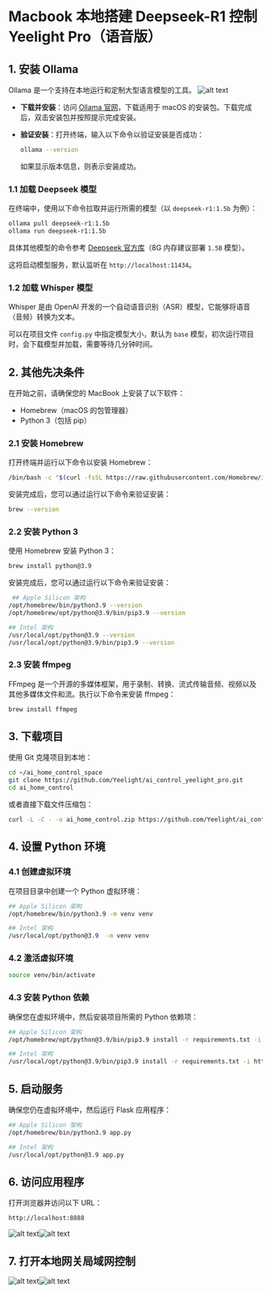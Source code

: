 # Macbook 本地搭建 Deepseek-R1 控制 Yeelight Pro（语音版）

## 1. 安装 Ollama

Ollama 是一个支持在本地运行和定制大型语言模型的工具。
![alt text](static/image-4.png)

- **下载并安装**：访问 [Ollama 官网](https://ollama.com/download)，下载适用于 macOS 的安装包。下载完成后，双击安装包并按照提示完成安装。
- **验证安装**：打开终端，输入以下命令以验证安装是否成功：

  ```bash
  ollama --version
  ```

  如果显示版本信息，则表示安装成功。

### 1.1 加载 Deepseek 模型

在终端中，使用以下命令拉取并运行所需的模型（以 `deepseek-r1:1.5b` 为例）：

```bash
ollama pull deepseek-r1:1.5b
ollama run deepseek-r1:1.5b
```

具体其他模型的命令参考 [Deepseek 官方库](https://ollama.com/library/deepseek-r1)（8G 内存建议部署 `1.5B` 模型）。

这将启动模型服务，默认监听在 `http://localhost:11434`。

### 1.2 加载 Whisper 模型

Whisper 是由 OpenAI 开发的一个自动语音识别（ASR）模型，它能够将语音（音频）转换为文本。

可以在项目文件 `config.py` 中指定模型大小，默认为 `base` 模型，初次运行项目时，会下载模型并加载，需要等待几分钟时间。

## 2. 其他先决条件

在开始之前，请确保您的 MacBook 上安装了以下软件：

- Homebrew（macOS 的包管理器）
- Python 3（包括 pip）

### 2.1 安装 Homebrew

打开终端并运行以下命令以安装 Homebrew：

```bash
/bin/bash -c "$(curl -fsSL https://raw.githubusercontent.com/Homebrew/install/HEAD/install.sh)"
```

安装完成后，您可以通过运行以下命令来验证安装：

```bash
brew --version
```

### 2.2 安装 Python 3

使用 Homebrew 安装 Python 3：

```bash
brew install python@3.9
```

安装完成后，您可以通过运行以下命令来验证安装：

```bash
 ## Apple Silicon 架构 
/opt/homebrew/bin/python3.9 --version
/opt/homebrew/opt/python@3.9/bin/pip3.9 --version

## Intel 架构
/usr/local/opt/python@3.9 --version
/usr/local/opt/python@3.9/bin/pip3.9 --version
```

### 2.3 安装 ffmpeg

FFmpeg 是一个开源的多媒体框架，用于录制、转换、流式传输音频、视频以及其他多媒体文件和流。执行以下命令来安装 ffmpeg：

```bash
brew install ffmpeg
```

## 3. 下载项目

使用 Git 克隆项目到本地：

```bash
cd ~/ai_home_control_space
git clone https://github.com/Yeelight/ai_control_yeelight_pro.git
cd ai_home_control
```

或者直接下载文件压缩包：

```bash
curl -L -C - -o ai_home_control.zip https://github.com/Yeelight/ai_control_yeelight_pro/archive/refs/tags/v0.0.1.zip

```

## 4. 设置 Python 环境

### 4.1 创建虚拟环境

在项目目录中创建一个 Python 虚拟环境：

```bash
## Apple Silicon 架构 
/opt/homebrew/bin/python3.9 -m venv venv

## Intel 架构
/usr/local/opt/python@3.9  -m venv venv
```

### 4.2 激活虚拟环境

```bash
source venv/bin/activate
```

### 4.3 安装 Python 依赖

确保您在虚拟环境中，然后安装项目所需的 Python 依赖项：

```bash
## Apple Silicon 架构 
/opt/homebrew/opt/python@3.9/bin/pip3.9 install -r requirements.txt -i https://mirrors.tuna.tsinghua.edu.cn/pypi/web/simple

## Intel 架构
/usr/local/opt/python@3.9/bin/pip3.9 install -r requirements.txt -i https://mirrors.tuna.tsinghua.edu.cn/pypi/web/simple
```

## 5. 启动服务

确保您仍在虚拟环境中，然后运行 Flask 应用程序：

```bash
## Apple Silicon 架构 
/opt/homebrew/bin/python3.9 app.py

## Intel 架构
/usr/local/opt/python@3.9 app.py
```

## 6. 访问应用程序

打开浏览器并访问以下 URL：

```bash
http://localhost:8888
```

![alt text](static/image-2.png)![alt text](static/image-3.png)

## 7. 打开本地网关局域网控制

![alt text](static/image.png)![alt text](static/image-1.png)